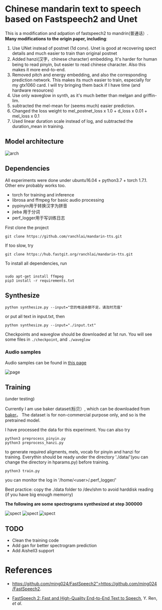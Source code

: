 # Chinese mandarin text to speech based on Fastspeech2 and Unet

    
This is a modification and adpation of fastspeech2 to mandrin(普通话）. 
<b> Many modifications to the origin paper, including</b>: 

1. Use UNet instead of postnet (1d conv). Unet is good at recovering spect details and much easier to train than original postnet
2. Added hanzi(汉字，chinese character) embedding. It's harder for human being to read pinyin, but easier to read chinese character. Also this makes it more end-to-end. 
3. Removed pitch and energy embedding, and also the corresponding prediction network. This makes its much easier to train, especially for my gtx1060 card. I will try bringing them back if I have time (and hardware resources)
5. Use only waveglow in synth, as it's much better than melgan and griffin-lim.
6. subtracted the mel-mean for (seems much) easier prediction. 
7. Changed the loss weight to  mel_postnet_loss x 1.0 + d_loss x 0.01 + mel_loss x 0.1 
8. Used linear duration scale instead of log, and subtracted the duration_mean in training.

## Model architecture

![arch](./docs/arch.png)

## Dependencies

All experiments were done under ubuntu16.04 + python3.7 + torch 1.7.1. Other env probably works too.

- torch for training and inference
- librosa and ffmpeg for basic audio processing
- pypinyin用于转换汉字为拼音
- jieba 用于分词
- perf_logger用于写训练日志

First clone the project

```
git clone https://github.com/ranchlai/mandarin-tts.git

```
If too slow, try

```
git clone https://hub.fastgit.org/ranchlai/mandarin-tts.git

```

To install all dependencies, run

```

sudo apt-get install ffmpeg
pip3 install -r requirements.txt
```


## Synthesize


```
python synthesize.py --input="您的电话余额不足，请及时充值"
```
or put all text in input.txt, then 

```
python synthesize.py --input="./input.txt"

```

Checkpoints and waveglow should be downloaded at 1st run. You will see some files in  `./checkpoint`, and `./waveglow`



### Audio samples

Audio samples can be found in <a href="https://ranchlai.github.io/mandarin-tts/">this page</a>

![page](./docs/page.png)


## Training

(under testing)

Currently I am use baker dataset(标贝）, which can be downloaded from <a href="https://www.data-baker.com/open_source.html">baker</a>。 The dataset is for non-commercial purpose only, and so is the pretrained model. 


I have processed the data for this experiment. You can also try 
```
python3 preprocess_pinyin.py 
python3 preprocess_hanzi.py 
```
to generate required aligments, mels, vocab for pinyin and hanzi for training. Everythin should be ready under the directory './data/'(you can change the directory in hparams.py) before training. 


```
python3 train.py
```
you can monitor the log in '/home/\<user\>/.perf_logger/'

Best practice: copy the ./data folder to /dev/shm to avoid harddisk reading (if you have big enough memorry)


<b> The following are some spectrograms synthesized at step 300000 </b>

![spect](./docs/data/step_300000_0.png)
![spect](./docs/data/step_300000_2.png)
![spect](./docs/data/step_300000_3.png)





## TODO
- Clean the training code
- Add gan for better spectrogram prediction
- Add Aishell3 support


# References
- <a>https://github.com/ming024/FastSpeech2">https://github.com/ming024/FastSpeech2</a>. 

- [FastSpeech 2: Fast and High-Quality End-to-End Text to Speech](https://arxiv.org/abs/2006.04558), Y. Ren, *et al*.






